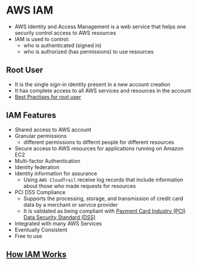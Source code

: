 # AWS IAM

- AWS Identity and Access Management is a web service that helps one securily control access to AWS resources
- IAM is used to control:
  - who is authenticated (signed in)
  - who is authorized (has permissions) to use resources

## Root User

- It is the single sign-in identity present in a new account creation
- It has complete access to all AWS services and resources in the account
- [Best Practises for root user](https://docs.aws.amazon.com/IAM/latest/UserGuide/best-practices.html#create-iam-users)

## IAM Features

- Shared access to AWS account
- Granular permissions
  - different permissions to differnt people for different resources
- Secure access to AWS resources for applications running on Amazon EC2
- Multi-factor Authentication
- Identity federation
- Identity information for assurance
  - Using `AWS CloudTrail` receive log records that include information about those who made requests for resources
- PCI DSS Compliance
  - Supports the processing, storage, and transmission of credit card data by a merchant or service provider
  - It is validated as being compliant with [Payment Card Industry (PCI) Data Security Standard (DSS)](https://aws.amazon.com/compliance/pci-dss-level-1-faqs/)
- Integrated with many AWS Services
- Eventually Consistent
- Free to use

## [How IAM Works](how_iam_works.md)
